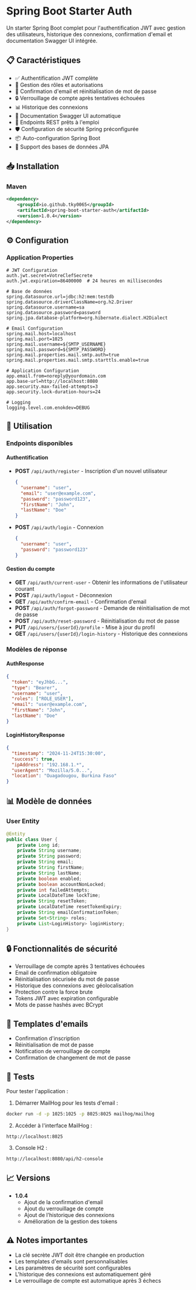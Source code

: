 # Spring Boot Starter Auth

Un starter Spring Boot complet pour l'authentification JWT avec gestion des utilisateurs, historique des connexions, confirmation d'email et documentation Swagger UI intégrée.

## 📋 Caractéristiques

- ✅ Authentification JWT complète
- 🔐 Gestion des rôles et autorisations
- 📧 Confirmation d'email et réinitialisation de mot de passe
- 🔒 Verrouillage de compte après tentatives échouées
- 📊 Historique des connexions
- 📝 Documentation Swagger UI automatique
- 🔄 Endpoints REST prêts à l'emploi
- 🛡️ Configuration de sécurité Spring préconfigurée
- 📦 Auto-configuration Spring Boot
- 🎯 Support des bases de données JPA

## 📥 Installation

### Maven

```xml
<dependency>
    <groupId>io.github.tky0065</groupId>
    <artifactId>spring-boot-starter-auth</artifactId>
    <version>1.0.4</version>
</dependency>
```

## ⚙️ Configuration

### Application Properties

```properties
# JWT Configuration
auth.jwt.secret=VotreClefSecrete
auth.jwt.expiration=86400000  # 24 heures en millisecondes

# Base de données
spring.datasource.url=jdbc:h2:mem:testdb
spring.datasource.driverClassName=org.h2.Driver
spring.datasource.username=sa
spring.datasource.password=password
spring.jpa.database-platform=org.hibernate.dialect.H2Dialect

# Email Configuration
spring.mail.host=localhost
spring.mail.port=1025
spring.mail.username=${SMTP_USERNAME}
spring.mail.password=${SMTP_PASSWORD}
spring.mail.properties.mail.smtp.auth=true
spring.mail.properties.mail.smtp.starttls.enable=true

# Application Configuration
app.email.from=noreply@yourdomain.com
app.base-url=http://localhost:8080
app.security.max-failed-attempts=3
app.security.lock-duration-hours=24

# Logging
logging.level.com.enokdev=DEBUG
```

## 🚀 Utilisation

### Endpoints disponibles

#### Authentification
- **POST** `/api/auth/register` - Inscription d'un nouvel utilisateur
  ```json
  {
    "username": "user",
    "email": "user@example.com",
    "password": "password123",
    "firstName": "John",
    "lastName": "Doe"
  }
  ```

- **POST** `/api/auth/login` - Connexion
  ```json
  {
    "username": "user",
    "password": "password123"
  }
  ```

#### Gestion du compte
- **GET** `/api/auth/current-user` - Obtenir les informations de l'utilisateur courant
- **POST** `/api/auth/logout` - Déconnexion
- **GET** `/api/auth/confirm-email` - Confirmation d'email
- **POST** `/api/auth/forgot-password` - Demande de réinitialisation de mot de passe
- **POST** `/api/auth/reset-password` - Réinitialisation du mot de passe
- **PUT** `/api/users/{userId}/profile` - Mise à jour du profil
- **GET** `/api/users/{userId}/login-history` - Historique des connexions

### Modèles de réponse

#### AuthResponse
```json
{
  "token": "eyJhbG...",
  "type": "Bearer",
  "username": "user",
  "roles": ["ROLE_USER"],
  "email": "user@example.com",
  "firstName": "John",
  "lastName": "Doe"
}
```

#### LoginHistoryResponse
```json
{
  "timestamp": "2024-11-24T15:30:00",
  "success": true,
  "ipAddress": "192.168.1.*",
  "userAgent": "Mozilla/5.0...",
  "location": "Ouagadougou, Burkina Faso"
}
```

## 📊 Modèle de données

### User Entity
```java
@Entity
public class User {
    private Long id;
    private String username;
    private String password;
    private String email;
    private String firstName;
    private String lastName;
    private boolean enabled;
    private boolean accountNonLocked;
    private int failedAttempts;
    private LocalDateTime lockTime;
    private String resetToken;
    private LocalDateTime resetTokenExpiry;
    private String emailConfirmationToken;
    private Set<String> roles;
    private List<LoginHistory> loginHistory;
}
```

## 🔒 Fonctionnalités de sécurité

- Verrouillage de compte après 3 tentatives échouées
- Email de confirmation obligatoire
- Réinitialisation sécurisée du mot de passe
- Historique des connexions avec géolocalisation
- Protection contre la force brute
- Tokens JWT avec expiration configurable
- Mots de passe hashés avec BCrypt

## 📧 Templates d'emails

- Confirmation d'inscription
- Réinitialisation de mot de passe
- Notification de verrouillage de compte
- Confirmation de changement de mot de passe

## 🧪 Tests

Pour tester l'application :

1. Démarrer MailHog pour les tests d'email :
```bash
docker run -d -p 1025:1025 -p 8025:8025 mailhog/mailhog
```

2. Accéder à l'interface MailHog :
```
http://localhost:8025
```

3. Console H2 :
```
http://localhost:8080/api/h2-console
```

## 📈 Versions

- **1.0.4**
  - Ajout de la confirmation d'email
  - Ajout du verrouillage de compte
  - Ajout de l'historique des connexions
  - Amélioration de la gestion des tokens

## ⚠️ Notes importantes

- La clé secrète JWT doit être changée en production
- Les templates d'emails sont personnalisables
- Les paramètres de sécurité sont configurables
- L'historique des connexions est automatiquement géré
- Le verrouillage de compte est automatique après 3 échecs